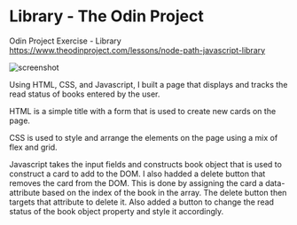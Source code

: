 # Library - The Odin Project

Odin Project Exercise - Library
https://www.theodinproject.com/lessons/node-path-javascript-library

![screenshot](https://user-images.githubusercontent.com/115970252/209237583-18d9f80c-3e40-43f3-bd09-1e64f152ca11.png)

Using HTML, CSS, and Javascript, I built a page that displays and tracks the read status of books entered by the user.

HTML is a simple title with a form that is used to create new cards on the page.

CSS is used to style and arrange the elements on the page using a mix of flex and grid.

Javascript takes the input fields and constructs book object that is used to construct a card to add to the DOM.
I also hadded a delete button that removes the card from the DOM. This is done by assigning the card a data-attribute
based on the index of the book in the array. The delete button then targets that attribute to delete it.
Also added a button to change the read status of the book object property and style it accordingly.
